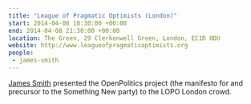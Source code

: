 ```yaml
---
title: "League of Pragmatic Optimists (London)"
start: 2014-04-08 18:30:00 +00:00
end: 2014-04-08 21:30:00 +00:00
location: The Green, 29 Clerkenwell Green, London, EC1R 0DU
website: http://www.leagueofpragmaticoptimists.org
people:
 - james-smith
---
```


[James Smith](/people/james-smith) presented the OpenPolitics project (the manifesto for and precursor to the Something New party) to the LOPO London crowd.